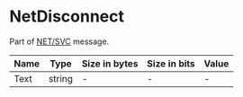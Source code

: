 # NetDisconnect

Part of [NET/SVC](//classes/netsvc.md) message.

| Name | Type | Size in bytes | Size in bits | Value |
| --- | --- | --- | --- | --- |
| Text | string | - | - | - |
